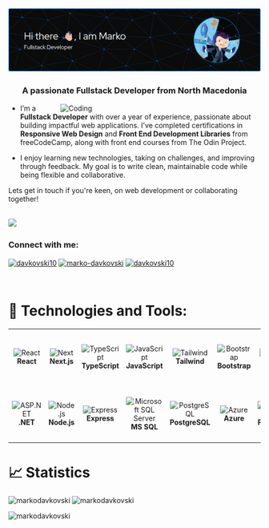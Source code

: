 ## [![MasterHead](<https://github.com/MarkoDavkovski/MarkoDavkovski/blob/main/github-header-image(1).png>)](https://markodavkovski.io)

<h3 align="center">A passionate Fullstack Developer from North Macedonia</h3>

<img align="right" alt="Coding" width="400" src="https://i.giphy.com/media/qgQUggAC3Pfv687qPC/giphy.webp">

- I’m a **Fullstack Developer** with over a year of experience, passionate about building impactful web applications. I’ve completed certifications in **Responsive Web Design** and **Front End Development Libraries** from freeCodeCamp, along with front end courses from The Odin Project.

- I enjoy learning new technologies, taking on challenges, and improving through feedback. My goal is to write clean, maintainable code while being flexible and collaborative.

Lets get in touch if you're keen, on web development or collaborating together!

<br/>
<a href="mailto:marko.davkovski@gmail.com"><img src="https://img.shields.io/badge/Gmail-D14836?style=for-the-badge&logo=gmail&logoColor=white" height=25></a>

<br/>
<h3 align="left">Connect with me:</h3>
<p align="left">
<a href="https://twitter.com/davkovski10" target="blank"><img align="center" src="https://raw.githubusercontent.com/rahuldkjain/github-profile-readme-generator/master/src/images/icons/Social/twitter.svg" alt="davkovski10" height="30" width="40" /></a>
<a href="https://linkedin.com/in/marko-davkovski" target="blank"><img align="center" src="https://raw.githubusercontent.com/rahuldkjain/github-profile-readme-generator/master/src/images/icons/Social/linked-in-alt.svg" alt="marko-davkovski" height="30" width="40" /></a>
<a href="https://instagram.com/davkovski10" target="blank"><img align="center" src="https://raw.githubusercontent.com/rahuldkjain/github-profile-readme-generator/master/src/images/icons/Social/instagram.svg" alt="davkovski10" height="30" width="40" /></a>
</p>
<br />

# 🔧 Technologies and Tools:

<table>
  <tr>
    <td align="center" height="108" width="108">
      <img
        src="https://cdn.jsdelivr.net/gh/devicons/devicon/icons/react/react-original.svg"
        width="48"
        height="48"
        alt="React"
        />
      <br /><strong>React</strong>
    </td>
    <td align="center" height="108" width="108">
      <img
        src="https://cdn.jsdelivr.net/gh/devicons/devicon/icons/nextjs/nextjs-original.svg"
        width="48"
        height="48"
        alt="Next"
        />
      <br /><strong>Next.js</strong>
    </td>
    <td align="center" height="108" width="108">
      <img
        src="https://cdn.jsdelivr.net/gh/devicons/devicon/icons/typescript/typescript-plain.svg"
        width="48"
        height="48"
        alt="TypeScript"
        />
      <br /><strong>TypeScript</strong>
    </td>
    <td align="center" height="108" width="108">
      <img
        src="https://cdn.jsdelivr.net/gh/devicons/devicon@latest/icons/javascript/javascript-original.svg"
        width="48"
        height="48"
        alt="JavaScript"
        />
      <br /><strong>JavaScript</strong>
    </td>
    <td align="center" height="108" width="108">
      <img
        src="https://cdn.jsdelivr.net/gh/devicons/devicon/icons/tailwindcss/tailwindcss-original.svg"
        width="48"
        height="48"
        alt="Tailwind"
        />
      <br /><strong>Tailwind</strong>
    </td>
    <td align="center" height="108" width="108">
      <img
        src="https://cdn.jsdelivr.net/gh/devicons/devicon@latest/icons/bootstrap/bootstrap-original.svg"
        width="48"
        height="48"
        alt="Bootstrap"
        />
      <br /><strong>Bootstrap</strong>
    </td>
    <td align="center" height="108" width="108">
      <img
        src="https://cdn.jsdelivr.net/gh/devicons/devicon@latest/icons/sass/sass-original.svg"
        width="48"
        height="48"
        alt="SASS"
        />
      <br /><strong>SASS</strong>
    </td>
     <td align="center" height="108" width="108">
      <img
        src="https://cdn.jsdelivr.net/gh/devicons/devicon@latest/icons/webflow/webflow-original.svg"
        width="48"
        height="48"
        alt="Webflow"
        />
      <br /><strong>Webflow</strong>
    </td>
        <td align="center" height="108" width="108">
      <img
        src="https://cdn.jsdelivr.net/gh/devicons/devicon@latest/icons/figma/figma-original.svg"
        width="48"
        height="48"
        alt="Figma"
        />
      <br /><strong>Figma</strong>
    </td>
  </tr>
  <tr>
      <td align="center" height="108" width="108">
      <img
        src="https://www.svgrepo.com/show/376369/dotnet.svg"
        width="48"
        height="48"
        alt="ASP.NET"
        />
      <br /><strong>.NET</strong>
    </td>
    <td align="center" height="108" width="108">
      <img
        src="https://cdn.jsdelivr.net/gh/devicons/devicon/icons/nodejs/nodejs-original.svg"
        width="48"
        height="48"
        alt="Node.js"
        />
      <br /><strong>Node.js</strong>
    </td>
    <td align="center" height="108" width="108">
      <img
        src="https://cdn.jsdelivr.net/gh/devicons/devicon@latest/icons/express/express-original.svg"
        width="48"
        height="48"
        alt="Express"
        />
      <br /><strong>Express</strong>
    </td>
    <td align="center" height="108" width="108">
      <img
        src="https://cdn.jsdelivr.net/gh/devicons/devicon@latest/icons/microsoftsqlserver/microsoftsqlserver-original.svg"
        width="48"
        height="48"
        alt="Microsoft SQL Server"
        />
      <br /><strong>MS SQL</strong>
    </td>
    <td align="center" height="108" width="108">
      <img
        src="https://cdn.jsdelivr.net/gh/devicons/devicon/icons/postgresql/postgresql-original.svg"
        width="48"
        height="48"
        alt="PostgreSQL"
        />
      <br /><strong>PostgreSQL</strong>
    </td>
    <td align="center" height="108" width="108">
      <img
        src="https://cdn.jsdelivr.net/gh/devicons/devicon@latest/icons/azure/azure-original.svg"
        width="48"
        height="48"
        alt="Azure"
        />
      <br /><strong>Azure</strong>
    </td>
    <td align="center" height="108" width="108">
      <img
        src="https://www.vectorlogo.zone/logos/getpostman/getpostman-icon.svg"
        width="48"
        height="48"
        alt="Postman"
        />
      <br /><strong>Postman</strong>
    </td>
    <td align="center" height="108" width="108">
      <img
        src="https://cdn.jsdelivr.net/gh/devicons/devicon@latest/icons/git/git-original.svg"
        width="48"
        height="48"
        alt="Git"
        />
      <br /><strong>Git</strong>
    </td>
    <td align="center" height="108" width="108">
      <img
        src="https://cdn.jsdelivr.net/gh/devicons/devicon/icons/docker/docker-original.svg"
        width="48"
        height="48"
        alt="Docker"
        />
      <br /><strong>Docker</strong>
    </td>
  </tr>
</table>

# 📈 Statistics

<img src="https://github-readme-stats.vercel.app/api?username=markodavkovski&show_icons=true&locale=en&theme=react&hide_border=true" alt="markodavkovski" />

<img src="https://github-readme-streak-stats.herokuapp.com/?user=markodavkovski&&theme=react&hide_border=true" alt="markodavkovski" />

<p align="left"> <img src="https://komarev.com/ghpvc/?username=markodavkovski&label=Profile%20views&color=0e75b6&style=flat" alt="markodavkovski" /> </p>
